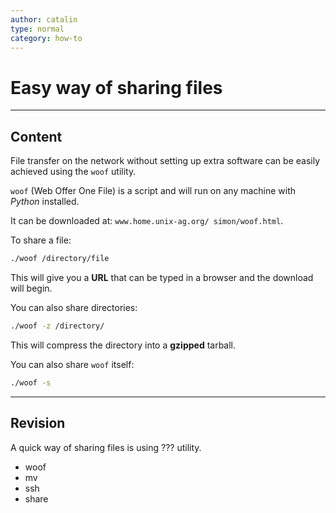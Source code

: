 ```yaml
---
author: catalin
type: normal
category: how-to
---
```


# Easy way of sharing files


---

## Content

File transfer on the network without setting up extra software can be easily achieved using the `woof` utility.

`woof` (Web Offer One File) is a script and will run on any machine with *Python* installed.

It can be downloaded at: `www.home.unix-ag.org/ simon/woof.html`.

To share a file:

```bash
./woof /directory/file

```

This will give you a **URL** that can be typed in a browser and the download will begin.

You can also share directories:

```bash
./woof -z /directory/
```

This will compress the directory into a **gzipped** tarball.

You can also share `woof` itself:

```bash
./woof -s
```


---

## Revision

A quick way of sharing files is using ??? utility.

- woof
- mv
- ssh
- share
